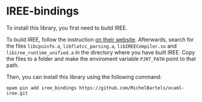 # IREE-bindings
To install this library, you first need to build IREE.

To build IREE, follow the instruction [on their website](https://iree.dev/building-from-source/getting-started/).
Afterwards, search for the files `libcpuinfo.a`, `libflatcc_parsing.a`,  `libIREECompiler.so` and `libiree_runtime_unified.a` in the directory where you have built IREE. Copy the files to a folder and make the enviroment variable `PJRT_PATH` point to that path.

Then, you can install this library using the following command:

``` shell
opam pin add iree_bindings https://github.com/MichelBartels/ocaml-iree.git

```
